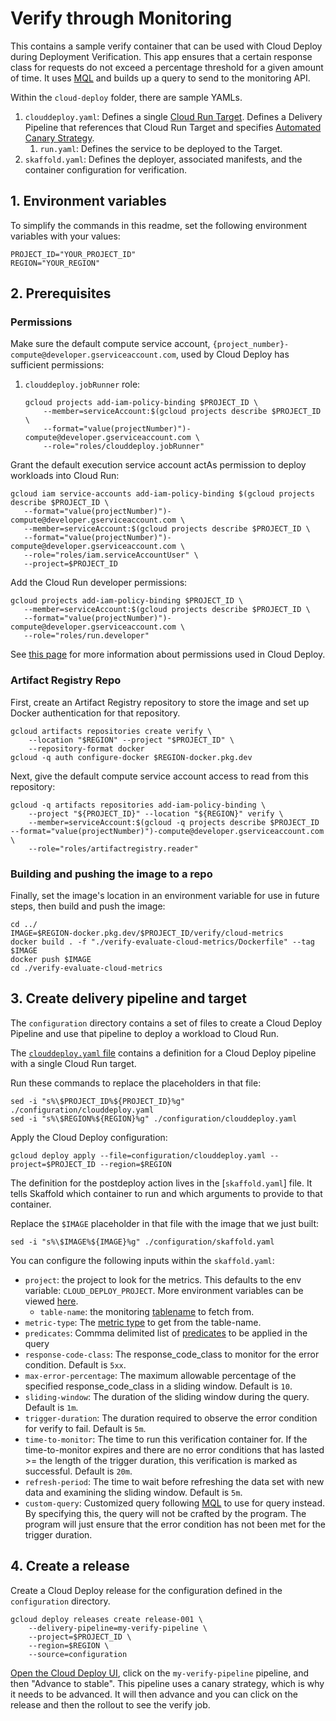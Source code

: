 # Verify through Monitoring

This contains a sample verify container that can be used with Cloud Deploy
during Deployment Verification. This app ensures that a certain response class
for requests do not exceed a percentage threshold for a given amount of time. It
uses [MQL](https://cloud.google.com/monitoring/mql) and builds up a query to
send to the monitoring API.

Within the `cloud-deploy` folder, there are sample YAMLs.

1.  `clouddeploy.yaml`: Defines a single [Cloud Run
    Target](https://cloud.google.com/deploy/docs/deploy-app-run). Defines a
    Delivery Pipeline that references that Cloud Run Target and specifies
    [Automated Canary
    Strategy](https://cloud.google.com/deploy/docs/deployment-strategies/canary).
    1.  `run.yaml`: Defines the service to be deployed to the Target.
1.  `skaffold.yaml`: Defines the deployer, associated manifests, and the
    container configuration for verification.

## 1. Environment variables

To simplify the commands in this readme, set the following environment variables
with your values:

```shell
PROJECT_ID="YOUR_PROJECT_ID"
REGION="YOUR_REGION"
```

## 2. Prerequisites

### Permissions

Make sure the default compute service account,
`{project_number}-compute@developer.gserviceaccount.com`, used by Cloud Deploy
has sufficient permissions:

1.  `clouddeploy.jobRunner` role:

    ```shell
    gcloud projects add-iam-policy-binding $PROJECT_ID \
        --member=serviceAccount:$(gcloud projects describe $PROJECT_ID \
        --format="value(projectNumber)")-compute@developer.gserviceaccount.com \
        --role="roles/clouddeploy.jobRunner"
    ```

Grant the default execution service account actAs permission to deploy workloads
into Cloud Run:

 ```shell
gcloud iam service-accounts add-iam-policy-binding $(gcloud projects describe $PROJECT_ID \
    --format="value(projectNumber)")-compute@developer.gserviceaccount.com \
    --member=serviceAccount:$(gcloud projects describe $PROJECT_ID \
    --format="value(projectNumber)")-compute@developer.gserviceaccount.com \
    --role="roles/iam.serviceAccountUser" \
    --project=$PROJECT_ID
```

Add the Cloud Run developer permissions:

 ```shell
gcloud projects add-iam-policy-binding $PROJECT_ID \
    --member=serviceAccount:$(gcloud projects describe $PROJECT_ID \
    --format="value(projectNumber)")-compute@developer.gserviceaccount.com \
    --role="roles/run.developer"
```

See [this page](https://cloud.google.com/deploy/docs/iam-roles-permissions) for more information about
permissions used in Cloud Deploy.

### Artifact Registry Repo

First, create an Artifact Registry repository to store the image and set up
Docker authentication for that repository.

```shell
gcloud artifacts repositories create verify \
    --location "$REGION" --project "$PROJECT_ID" \
    --repository-format docker
gcloud -q auth configure-docker $REGION-docker.pkg.dev
```

Next, give the default compute service account access to read from this
repository:

```shell
gcloud -q artifacts repositories add-iam-policy-binding \
    --project "${PROJECT_ID}" --location "${REGION}" verify \
    --member=serviceAccount:$(gcloud -q projects describe $PROJECT_ID --format="value(projectNumber)")-compute@developer.gserviceaccount.com \
    --role="roles/artifactregistry.reader"
```

### Building and pushing the image to a repo

Finally, set the image's location in an environment variable for use in future
steps, then build and push the image:

```shell
cd ../
IMAGE=$REGION-docker.pkg.dev/$PROJECT_ID/verify/cloud-metrics
docker build . -f "./verify-evaluate-cloud-metrics/Dockerfile" --tag $IMAGE
docker push $IMAGE
cd ./verify-evaluate-cloud-metrics
```

## 3. Create delivery pipeline and target

The `configuration` directory contains a set of files to create a Cloud Deploy
Pipeline and use that pipeline to deploy a workload to Cloud Run.

The [`clouddeploy.yaml` file](configuration/clouddeploy.yaml) contains a
definition for a Cloud Deploy pipeline with a single Cloud Run target.

Run these commands to replace the placeholders in that file:

```shell
sed -i "s%\$PROJECT_ID%${PROJECT_ID}%g" ./configuration/clouddeploy.yaml
sed -i "s%\$REGION%${REGION}%g" ./configuration/clouddeploy.yaml
```

Apply the Cloud Deploy configuration:

```shell
gcloud deploy apply --file=configuration/clouddeploy.yaml --project=$PROJECT_ID --region=$REGION
```

The definition for the postdeploy action lives in the [`skaffold.yaml`] file. It
tells Skaffold which container to run and which arguments to provide to that
container.

Replace the `$IMAGE` placeholder in that file with the image that we just built:

```shell
sed -i "s%\$IMAGE%${IMAGE}%g" ./configuration/skaffold.yaml
```

You can configure the following inputs within the `skaffold.yaml`:

*   `project`: the project to look for the metrics. This defaults to the env
    variable: `CLOUD_DEPLOY_PROJECT`. More environment variables can be viewed
    [here](https://cloud.google.com/deploy/docs/verify-deployment#available_environment_variables).
    *   `table-name`: the monitoring
        [tablename](https://cloud.google.com/monitoring/mql/reference#fetch-tabop)
        to fetch from.
*   `metric-type`: The [metric
    type](https://cloud.google.com/monitoring/mql/reference#metric-tabop) to get
    from the table-name.
*   `predicates`: Commma delimited list of
    [predicates](https://cloud.google.com/monitoring/mql/reference#filter-tabop)
    to be applied in the query
*   `response-code-class`: The response_code_class to monitor for the error
    condition. Default is `5xx`.
*   `max-error-percentage`: The maximum allowable percentage of the specified
    response_code_class in a sliding window. Default is `10`.
*   `sliding-window`: The duration of the sliding window during the query.
    Default is `1m`.
*   `trigger-duration`: The duration required to observe the error condition for
    verify to fail. Default is `5m`.
*   `time-to-monitor`: The time to run this verification container for. If the
    time-to-monitor expires and there are no error conditions that has lasted >=
    the length of the trigger duration, this verification is marked as
    successful. Default is `20m`.
*   `refresh-period`: The time to wait before refreshing the data set with new
    data and examining the sliding window. Default is `5m`.
*   `custom-query`: Customized query following
    [MQL](https://cloud.google.com/monitoring/mql/reference) to use for query
    instead. By specifying this, the query will not be crafted by the program.
    The program will just ensure that the error condition has not been met for
    the trigger duration.

## 4. Create a release

Create a Cloud Deploy release for the configuration defined in the
`configuration` directory.

```shell
gcloud deploy releases create release-001 \
    --delivery-pipeline=my-verify-pipeline \
    --project=$PROJECT_ID \
    --region=$REGION \
    --source=configuration
```

[Open the Cloud Deploy UI](https://console.cloud.google.com/deploy), click on
the `my-verify-pipeline` pipeline, and then "Advance to stable". This pipeline
uses a canary strategy, which is why it needs to be advanced. It will then
advance and you can click on the release and then the rollout to see the verify
job.
